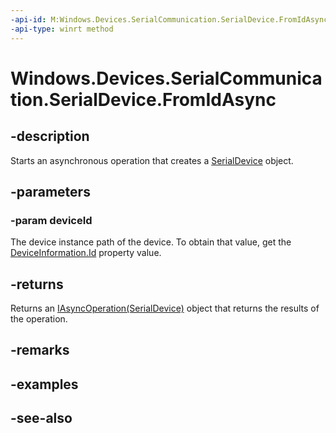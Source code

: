 ----api-id: M:Windows.Devices.SerialCommunication.SerialDevice.FromIdAsync(System.String)
-api-type: winrt method
---<!-- Method syntaxpublic Windows.Foundation.IAsyncOperation<Windows.Devices.SerialCommunication.SerialDevice> FromIdAsync(System.String deviceId)--># Windows.Devices.SerialCommunication.SerialDevice.FromIdAsync## -descriptionStarts an asynchronous operation that creates a [SerialDevice](serialdevice.md) object.## -parameters### -param deviceIdThe device instance path of the device. To obtain that value, get the [DeviceInformation.Id](../windows.devices.enumeration/deviceinformation_id.md) property value.## -returnsReturns an [IAsyncOperation(SerialDevice)](../windows.foundation/iasyncoperation_1.md) object that returns the results of the operation.## -remarks## -examples## -see-also